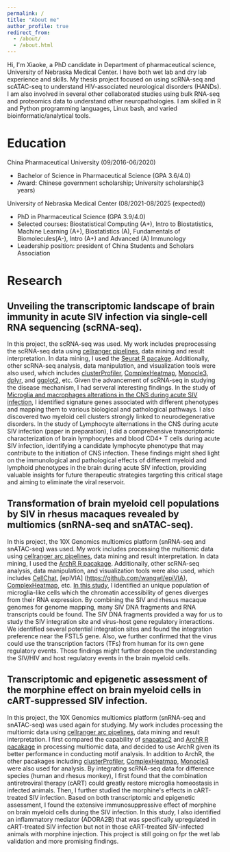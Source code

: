 ```yaml
---
permalink: /
title: "About me"
author_profile: true
redirect_from: 
  - /about/
  - /about.html
---
```


Hi, I'm Xiaoke, a PhD candidate in Department of pharmaceutical science, University of Nebraska Medical Center. I have both wet lab and dry lab experience and skills. My thesis project focused on using scRNA-seq and scATAC-seq to understand HIV-associated neurological disorders (HANDs). I am also involved in several other collaborated studies using bulk RNA-seq and proteomics data to understand other neuropathologies. I am skilled in R and Python programming languages, Linux bash, and varied bioinformatic/analytical tools.

Education
======
China Pharmaceutical University (09/2016-06/2020)
* Bachelor of Science in Pharmaceutical Science (GPA 3.6/4.0)
* Award: Chinese government scholarship; University scholarship(3 years)

University of Nebraska Medical Center (08/2021-08/2025 (expected))
* PhD in Pharmaceutical Science (GPA 3.9/4.0)
* Selected courses: Biostatistical Computing (A+), Intro to Biostatistics, Machine Learning (A+), Biostatistics (A), Fundamentals of Biomolecules(A-), Intro (A+) and Advanced (A) Immunology
* Leadership position: president of China Students and Scholars Association

Research
======

Unveiling the transcriptomic landscape of brain immunity in acute SIV infection via single-cell RNA sequencing (scRNA-seq). 
------
In this project, the scRNA-seq was used. My work includes preprocessing the scRNA-seq data using [cellranger pipelines](https://www.10xgenomics.com/support/software/cell-ranger/latest), data mining and result interpretation. In data mining, I used the [Seurat R pacakge](https://satijalab.org/seurat/). Additionally, other scRNA-seq analysis, data manipulation, and visualization tools were also used, which includes [clusterProfiler](https://github.com/YuLab-SMU/clusterProfiler), [ComplexHeatmap](https://github.com/jokergoo/ComplexHeatmap), [Monocle3](https://cole-trapnell-lab.github.io/monocle3/), [dplyr](https://github.com/tidyverse/dplyr), and [ggplot2](https://ggplot2.tidyverse.org/), etc. Given the advancement of scRNA-seq in studying the disease mechanism, I had serveral interesting findings. In the study of [Microglia and macrophages alterations in the CNS during acute SIV infection](https://doi.org/10.1371/journal.ppat.1012168), I identified signature genes associated with different phenotypes and mapping them to various biological and pathological pathways. I also discovered two myeloid cell clusters strongly linked to neurodegenerative disorders. In the study of Lymphocyte alternations in the CNS during acute SIV infection (paper in preparation), I did a comprehensive transcriptomic characterization of brain lymphocytes and blood CD4+ T cells during acute SIV infection, identifying a candidate lymphocyte phenotype that may contribute to the initiation of CNS infection. These findings might shed light on the immunological and pathological effects of different myeloid and lymphoid phenotypes in the brain during acute SIV infection, providing valuable insights for future therapeutic strategies targeting this critical stage and aiming to eliminate the viral reservoir.

Transformation of brain myeloid cell populations by SIV in rhesus macaques revealed by multiomics (snRNA-seq and snATAC-seq).
------
In this project, the 10X Genomics multiomics platform (snRNA-seq and snATAC-seq) was used. My work includes processing the multiomic data using [cellranger arc pipelines](https://www.10xgenomics.com/support/software/cell-ranger-arc/latest), data mining and result interpretation. In data mining, I used the [ArchR R pacakage](https://www.archrproject.com/). Additionally, other scRNA-seq analysis, data manipulation, and visualization tools were also used, which includes [CellChat](https://github.com/sqjin/CellChat), [epiVIA] (https://github.com/wangwl/epiVIA), [ComplexHeatmap](https://github.com/jokergoo/ComplexHeatmap), etc. [In this study](https://doi.org/10.21203/rs.3.rs-4916594/v1), I identified an unique population of microglia-like cells which the chromatin accessibility of genes diverges from their RNA expression. By combining the SIV and rhesus macaque genomes for genome mapping, many SIV DNA fragments and RNA transcripts could be found. The SIV DNA fragments provided a way for us to study the SIV integration site and virus-host gene regulatory interactions.  We identified several potential integration sites and found the integration preference near the FSTL5 gene. Also, we further confirmed that the virus could use the transcription factors (TFs) from human for its own gene regulatory events. Those findings might further deepen the understanding the SIV/HIV and host regulatory events in the brain myeloid cells. 

Transcriptomic and epigenetic assessment of the morphine effect on brain myeloid cells in cART-suppressed SIV infection.
------
In this project, the 10X Genomics multiomics platform (snRNA-seq and snATAC-seq) was used again for studying. My work includes processing the multiomic data using [cellranger arc pipelines](https://www.10xgenomics.com/support/software/cell-ranger-arc/latest), data mining and result interpretation. I first compared the capability of [snapatac2](https://github.com/kaizhang/SnapATAC2) and [ArchR R pacakage](https://www.archrproject.com/) in processing multiomic data, and decided to use ArchR given its better performance in conducting motif analysis. In addition to ArchR, the other pacakages including [clusterProfiler](https://github.com/YuLab-SMU/clusterProfiler), [ComplexHeatmap](https://github.com/jokergoo/ComplexHeatmap), [Monocle3](https://cole-trapnell-lab.github.io/monocle3/) were also used for analysis. By integrating scRNA-seq data for difference species (human and rhesus monkey), I first found that the combination antiretroviral therapy (cART) could greatly restore microglia homeostasis in infected animals. Then, I further studied the morphine's effects in cART-treated SIV infection. Based on both transcriptomic and epigenetic assessment, I found the extensive immunosuppressive effect of morphine on brain myeloid cells during the SIV infection. In this study, I also identified an inflammatory mediator (ADORA2B) that was specifically upregulated in cART-treated SIV infection but not in those cART-treated SIV-infected animals with morphine injection. This project is still going on fpr the wet lab validation and more promising findings.
